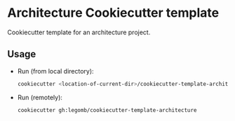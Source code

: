 # Architecture Cookiecutter template

Cookiecutter template for an architecture project.

## Usage

- Run (from local directory):

  ```sh
  cookiecutter <location-of-current-dir>/cookiecutter-template-architecture/
  ```
  
- Run (remotely):

  ```sh
  cookiecutter gh:legomb/cookiecutter-template-architecture
  ```
